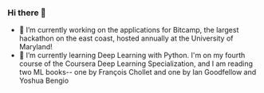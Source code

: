 ### Hi there 👋

- 🔭 I’m currently working on the applications for Bitcamp, the largest hackathon on the east coast, hosted annually at the University of Maryland!
- 🌱 I’m currently learning Deep Learning with Python. I'm on my fourth course of the Coursera Deep Learning Specialization, and I am reading two ML books-- one by François Chollet and one by Ian Goodfellow and Yoshua Bengio

<!--
- 👯 I’m looking to collaborate on ...
- 🤔 I’m looking for help with ...
- 💬 Ask me about ...
- 📫 How to reach me: ...
- 😄 Pronouns: ...
- ⚡ Fun fact: ...
-->
